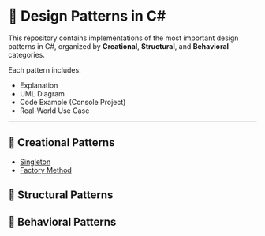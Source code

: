 # 🎯 Design Patterns in C#

This repository contains implementations of the most important design patterns in C#, 
organized by **Creational**, **Structural**, and **Behavioral** categories.

Each pattern includes:
- Explanation
- UML Diagram
- Code Example (Console Project)
- Real-World Use Case

---

## 📌 Creational Patterns
- [Singleton](./Design-Patterns/Singleton/README.md)
- [Factory Method](./Design-Patterns/FactoryMethod/README.md)

## 📌 Structural Patterns


## 📌 Behavioral Patterns

